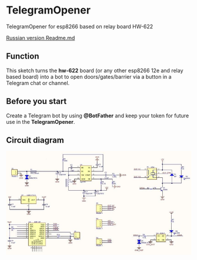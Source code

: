 # TelegramOpener
TelegramOpener for esp8266 based on relay board HW-622

[Russian version Readme.md](README_rus.md)

## Function
This sketch turns the **hw-622** board (or any other esp8266 12e and relay based board) into a bot to open doors/gates/barrier via a button in a Telegram chat or channel. 

## Before you start
Create a Telegram bot by using **@BotFather** and keep your token for future use in the **TelegramOpener**. 

## Circuit diagram
![circuit hw-622 board diagram](wifi_relay_sch.jpg "Circuit diagram")


